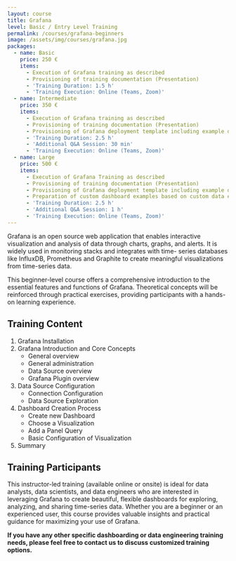 ```yaml
---
layout: course
title: Grafana
level: Basic / Entry Level Training
permalink: /courses/grafana-beginners
image: /assets/img/courses/grafana.jpg
packages:
  - name: Basic
    price: 250 €
    items:
      - Execution of Grafana training as described
      - Provisioning of training documentation (Presentation)
      - 'Training Duration: 1.5 h'
      - 'Training Execution: Online (Teams, Zoom)'
  - name: Intermediate
    price: 350 €
    items:
      - Execution of Grafana training as described
      - Provisioning of training documentation (Presentation)
      - Provisioning of Grafana deployment template including example data and dashboards
      - 'Training Duration: 2.5 h'
      - 'Additional Q&A Session: 30 min'
      - 'Training Execution: Online (Teams, Zoom)'
  - name: Large
    price: 500 €
    items:
      - Execution of Grafana Training as described
      - Provisioning of training documentation (Presentation)
      - Provisioning of Grafana deployment template including example data and dashboards
      - Preparation of custom dashboard examples based on custom data examples (SQL dumps)
      - 'Training Duration: 2.5 h'
      - 'Additional Q&A Session: 1 h'
      - 'Training Execution: Online (Teams, Zoom)'
---
```


Grafana is an open source web application that enables interactive visualization and analysis of data through charts, graphs, and alerts. It is widely used in monitoring stacks and integrates with time- series databases like InfluxDB, Prometheus and Graphite to create meaningful visualizations from time-series data.

This beginner-level course offers a comprehensive introduction to the essential features and functions of Grafana. Theoretical concepts will be reinforced through practical exercises, providing participants with a hands-on learning experience.

## Training Content

1. Grafana Installation
2. Grafana Introduction and Core Concepts
   - General overview
   - General administration
   - Data Source overview
   - Grafana Plugin overview
3. Data Source Configuration
   - Connection Configuration
   - Data Source Exploration
4. Dashboard Creation Process
   - Create new Dashboard
   - Choose a Visualization
   - Add a Panel Query
   - Basic Configuration of Visualization
5. Summary

## Training Participants

This instructor-led training (available online or onsite) is ideal for data analysts, data scientists, and data engineers who are interested in leveraging Grafana to create beautiful, flexible dashboards for exploring, analyzing, and sharing time-series data. Whether you are a beginner or an experienced user, this course provides valuable insights and practical guidance for maximizing your use of Grafana.

**If you have any other specific dashboarding or data engineering training needs, please feel free to contact us to discuss customized training options.**
